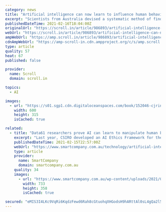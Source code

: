 ```yaml
---
category: news
title: "Artificial intelligence can now learn to influence human behaviour"
excerpt: "Scientists from Australia devised a systematic method of finding and exploiting vulnerabilities in the ways people make choices using an AI system."
publishedDateTime: 2021-02-16T18:04:00Z
originalUrl: "https://scroll.in/article/986893/artificial-intelligence-can-now-learn-to-influence-human-behaviour"
webUrl: "https://scroll.in/article/986893/artificial-intelligence-can-now-learn-to-influence-human-behaviour"
ampWebUrl: "https://amp.scroll.in/article/986893/artificial-intelligence-can-now-learn-to-influence-human-behaviour"
cdnAmpWebUrl: "https://amp-scroll-in.cdn.ampproject.org/c/s/amp.scroll.in/article/986893/artificial-intelligence-can-now-learn-to-influence-human-behaviour"
type: article
quality: 57
heat: 67
published: false

provider:
  name: Scroll
  domain: scroll.in

topics:
  - AI

images:
  - url: "https://s01.sgp1.cdn.digitaloceanspaces.com/book/152046-cjrintfvbv-1608040645.jpg"
    width: 600
    height: 315
    isCached: true

related:
  - title: "Data61 researchers prove AI can learn to manipulate human behaviour: What’s next?"
    excerpt: "Last year, CSIRO developed an AI Ethics Framework for the Australian government as an early step in this journey. AI and machine learning are typically very hungry for data, which means it is crucial to ensure we have effective systems in place for data ..."
    publishedDateTime: 2021-02-15T22:57:00Z
    webUrl: "https://www.smartcompany.com.au/technology/artificial-intelligence-ai-manipulate-human-behaviour/"
    type: article
    provider:
      name: SmartCompany
      domain: smartcompany.com.au
    quality: 34
    images:
      - url: "https://www.smartcompany.com.au/wp-content/uploads/2021/02/Computers.jpg"
        width: 733
        height: 358
        isCached: true

secured: "eMIS3I4LKc9VqRi6KqdzFewd6Rah8cGtuohqXHGodsH9hARttAl0sL4gQa2l5Cbjl9WlTFlvO1cBNIAd7/NCFkQWhs0dGuWnbAoGN+3FvUxOd0qkER4EN/LrRYYb3j1yPrJy6IaYGxxdHegXgE2gfn1oRP9u6usuB/yF26JlPysLJVvpPnN2o2V4DedOuZ04L7nNMSNIuTqgD7tMqJVzdKIu3DdtPBBj0jN7gomjfcoc0c5ovoJtM7odwK4eBDMTTZdG81EW5WRC1TXHXAvUNu6+cLiJwCllnmawgClS7K3WscCzEIHx1NJWNQV16bPHx2I7a/72saPfR3SxmWtSvuKgTPkqOL62ACHQYjV5v7g=;UQbiM4iZOP163RD7EhWz2A=="
---
```


